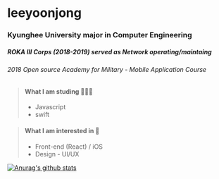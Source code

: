 leeyoonjong
===========

### Kyunghee University major in Computer Engineering
##### ROKA III Corps (2018-2019) served as Network operating/maintaing
###### 2018 Open source Academy for Military - Mobile Application Course

> #### What I am studing 👨🏻‍💻
> * Javascript
> * swift

> #### What I am interested in 🤩
> * Front-end (React) / iOS
> * Design - UI/UX

[![Anurag's github stats](https://github-readme-stats.vercel.app/api?username=leeyoonjong)](https://github.com/anuraghazra/github-readme-stats)
